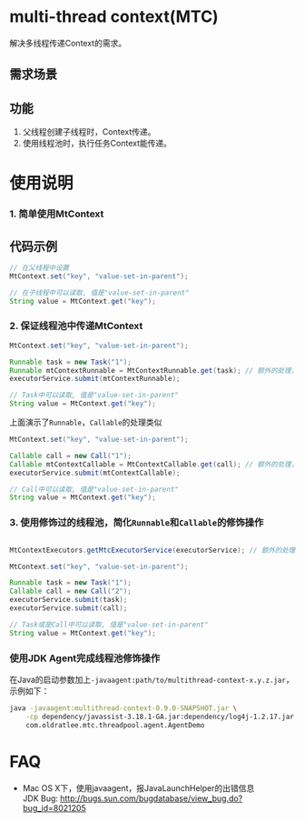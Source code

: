 multi-thread context(MTC)
=====================================

解决多线程传递Context的需求。

需求场景
----------------------------


功能
----------------------------

1. 父线程创建子线程时，Context传递。
1. 使用线程池时，执行任务Context能传递。

使用说明
=====================================

### 1. 简单使用MtContext

代码示例
----------------------------

```java
// 在父线程中设置
MtContext.set("key", "value-set-in-parent");

// 在子线程中可以读取, 值是"value-set-in-parent"
String value = MtContext.get("key"); 
```

### 2. 保证线程池中传递MtContext

```java
MtContext.set("key", "value-set-in-parent");

Runnable task = new Task("1");
Runnable mtContextRunnable = MtContextRunnable.get(task); // 额外的处理，生成修饰了的对象mtContextRunnable
executorService.submit(mtContextRunnable);

// Task中可以读取, 值是"value-set-in-parent"
String value = MtContext.get("key");
```

上面演示了`Runnable`，`Callable`的处理类似

```java
MtContext.set("key", "value-set-in-parent");

Callable call = new Call("1");
Callable mtContextCallable = MtContextCallable.get(call); // 额外的处理，生成修饰了的对象mtContextRunnable
executorService.submit(mtContextCallable);

// Call中可以读取, 值是"value-set-in-parent"
String value = MtContext.get("key");
```

### 3. 使用修饰过的线程池，简化`Runnable`和`Callable`的修饰操作

```java

MtContextExecutors.getMtcExecutorService(executorService); // 额外的处理，生成修饰了的对象executorService

MtContext.set("key", "value-set-in-parent");

Runnable task = new Task("1");
Callable call = new Call("2");
executorService.submit(task);
executorService.submit(call);

// Task或是Call中可以读取, 值是"value-set-in-parent"
String value = MtContext.get("key");
```

### 使用JDK Agent完成线程池修饰操作

在Java的启动参数加上`-javaagent:path/to/multithread-context-x.y.z.jar`，示例如下：

```bash
java -javaagent:multithread-context-0.9.0-SNAPSHOT.jar \
    -cp dependency/javassist-3.18.1-GA.jar:dependency/log4j-1.2.17.jar:dependency/slf4j-api-1.5.6.jar:dependency/slf4j-log4j12-1.5.6.jar:multithread-context-0.9.0-SNAPSHOT.jar
    com.oldratlee.mtc.threadpool.agent.AgentDemo
```

FAQ
=====================================

* Mac OS X下，使用javaagent，报JavaLaunchHelper的出错信息  
JDK Bug: http://bugs.sun.com/bugdatabase/view_bug.do?bug_id=8021205
